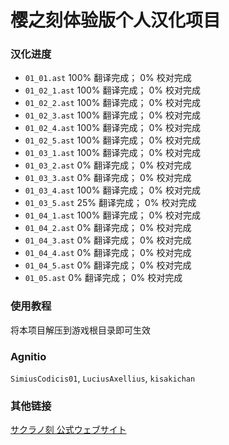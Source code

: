 # 樱之刻体验版个人汉化项目

### 汉化进度

- `01_01.ast` 100% 翻译完成； 0% 校对完成
- `01_02_1.ast` 100% 翻译完成； 0% 校对完成
- `01_02_2.ast` 100% 翻译完成； 0% 校对完成
- `01_02_3.ast` 100% 翻译完成； 0% 校对完成
- `01_02_4.ast` 100% 翻译完成； 0% 校对完成
- `01_02_5.ast` 100% 翻译完成； 0% 校对完成
- `01_03_1.ast` 100% 翻译完成； 0% 校对完成
- `01_03_2.ast` 0% 翻译完成； 0% 校对完成
- `01_03_3.ast` 0% 翻译完成； 0% 校对完成
- `01_03_4.ast` 100% 翻译完成； 0% 校对完成
- `01_03_5.ast` 25% 翻译完成； 0% 校对完成
- `01_04_1.ast` 100% 翻译完成； 0% 校对完成
- `01_04_2.ast` 0% 翻译完成； 0% 校对完成
- `01_04_3.ast` 0% 翻译完成； 0% 校对完成
- `01_04_4.ast` 0% 翻译完成； 0% 校对完成
- `01_04_5.ast` 0% 翻译完成； 0% 校对完成
- `01_05.ast` 0% 翻译完成； 0% 校对完成

### 使用教程

将本项目解压到游戏根目录即可生效

### Agnitio

`SimiusCodicis01`, `LuciusAxellius`, `kisakichan`

### 其他链接

[サクラノ刻 公式ウェブサイト](https://www.makura-soft.com/sakuranotoki/)
